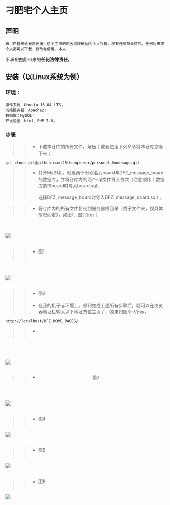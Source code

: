 # 刁肥宅个人主页

## 声明

	做（严格来说是再创造）这个主页的原因纯粹是因为个人兴趣，没有任何商业目的。任何组织或个人都可以下载、修改与使用，本人
不*承担*由此带来的**任何法律责任**。

## 安装（以Linux系统为例）

### 环境：
	操作系统：Ubuntu 16.04 LTS；
	网络服务器：Apache2；
	数据库：MySQL；
	开发语言：html、PHP 7.0；

### 步骤

>>* 下载本仓库的所有文件，解压；或者使用下列命令将本仓库克隆下来；

	git clone git@github.com:25thengineer/personal_homepage.git

>>* 打开MySQL，创建两个分别名为board与DFZ_message_board的数据库，并将仓库内的两个sql文件导入依次（注意顺序：数据库选择board时导入board.sql，<br></br>选择DFZ_message_board时导入DFZ_message_board.sql）；

>>* 将仓库内的所有文件复制到服务器根目录（或子文件夹，视具体情况而定），如图1、图2所示；

<br></br>
![](https://github.com/25thengineer/personal_homepage/blob/master/setup/x1.png)
<br></br>
>>*  图1<br></br>

<br></br>
![](https://github.com/25thengineer/personal_homepage/blob/master/setup/x2.png)
<br></br>
>>*  图2<br></br>
>>* 在我的机子与环境上，顺利完成上述所有步骤后，就可以在浏览器地址栏输入以下地址方位主页了，效果如图3~7所示。

	http://localhost/DFZ_HOME_PAGES/
>>* <br></br>

<br></br>	
![](https://github.com/25thengineer/personal_homepage/blob/master/setup/x3.png)
<br></br>
>>*								图3

<br></br>	
![](https://github.com/25thengineer/personal_homepage/blob/master/setup/x4.png)
<br></br>
>>*  图4<br></br>
	
![](https://github.com/25thengineer/personal_homepage/blob/master/setup/x5.png)
<br></br>	
>>*  图5<br></br>

![](https://github.com/25thengineer/personal_homepage/blob/master/setup/x6.png)
<br></br>
>>*  图6<br></br>
	
![](https://github.com/25thengineer/personal_homepage/blob/master/setup/x7.png)
<br></br>
